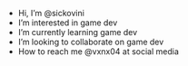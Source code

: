 -  Hi, I’m @sickovini
-  I’m interested in game dev
-  I’m currently learning game dev
-  I’m looking to collaborate on game dev
-  How to reach me @vxnx04 at social media

